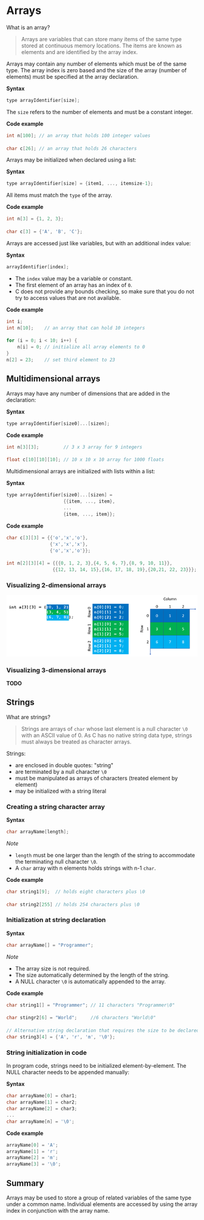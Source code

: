 # Arrays

What is an array?

> Arrays are variables that can store many items of the same type stored at continuous memory locations. The items are known as elements and are  identified by the array index.

Arrays may contain any number of elements which must be of the same type. The array index is zero based and the size of the array (number of elements) must be
specified at the array declaration.

**Syntax**
```c
type arrayIdentifier[size];
```

The `size` refers to the number of elements and must be a constant integer.

**Code example**
```c
int n[100]; // an array that holds 100 integer values

char c[26]; // an array that holds 26 characters
```

Arrays may be initialized when declared using a list: 

**Syntax**
```c
type arrayIdentifier[size] = {item1, ..., itemsize-1};
```

All items must match the `type` of the array.

**Code example**
```c
int n[3] = {1, 2, 3};

char c[3] = {'A', 'B', 'C'};
```

Arrays are accessed just like variables, but with an additional index value:

**Syntax**
```c
arrayIdentifier[index];
```

- The `index` value may be a variable or constant.
- The first element of an array has an index of `0`.
- C does not provide any bounds checking, so make sure that you do not try to access values that are not available.

**Code example**
```c
int i;
int n[10];    // an array that can hold 10 integers

for (i = 0; i < 10; i++) {
    n[i] = 0; // initialize all array elements to 0
}
n[2] = 23;    // set third element to 23
```

## Multidimensional arrays

Arrays may have any number of dimensions that are added in the declaration:

**Syntax**
```c
type arrayIdentifier[size0]...[sizen];
```

**Code example**
```c
int n[3][3];         // 3 x 3 array for 9 integers 

float c[10][10][10]; // 10 x 10 x 10 array for 1000 floats
```

Multidimensional arrays are initialized with lists within a list: 

**Syntax**
```c
type arrayIdentifier[size0]...[sizen] = 
                     {{item, ..., item},
                     ...
                     {item, ..., item}};
```

**Code example**
```c
char c[3][3] = {{'o','x','o'},
                {'x','x','x'},
                {'o','x','o'}}; 

int n[2][3][4] = {{{0, 1, 2, 3},{4, 5, 6, 7},{8, 9, 10, 11}},
                 {{12, 13, 14, 15},{16, 17, 18, 19},{20,21, 22, 23}}};
```

### Visualizing 2-dimensional arrays

![2-dimensional arrays](../images/2-dim-arrow_862x276.png)

### Visualizing 3-dimensional arrays

**TODO**

## Strings

What are strings?

> Strings are arrays of `char` whose last element is a null
character `\0` with an ASCII value of 0. As C has no native
string data type, strings must always be treated as
character arrays.

Strings:
- are enclosed in double quotes: "string"
- are terminated by a null character `\0`
- must be manipulated as arrays of characters (treated element by element)
- may be initialized with a string literal

### Creating a string character array

**Syntax**
```c
char arrayName[length];
```

*Note*
- `length` must be one larger than the length of the string
to accommodate the terminating null character `\0`.
- A `char` array with n elements holds strings with n-1
`char`.

**Code example**
```c
char string1[9];  // holds eight characters plus \0

char string2[255] // holds 254 characters plus \0
```

### Initialization at string declaration

**Syntax**
```c
char arrayName[] = "Programmer";
```

*Note*
- The array size is not required.
- The size automatically determined by the length of the string.
- A NULL character `\0` is automatically appended to the array.

**Code example**
```c
char string1[] = "Programmer"; // 11 characters "Programmer\0"

char stingr2[6] = "World";     //6 characters "World\0"

// Alternative string declaration that requires the size to be declared:
char string3[4] = {'A', 'r', 'm', '\0'};
```

### String initialization in code

In program code, strings need to be initialized element-by-element. The NULL character needs to be appended manually:

**Syntax**
```c
char arrayName[0] = char1;
char arrayName[1] = char2;
char arrayName[2] = char3;
...
char arrayName[n] = '\0';
```

**Code example**
```c
arrayName[0] = 'A';
arrayName[1] = 'r';
arrayName[2] = 'm';
arrayName[3] = '\0';
```

## Summary

Arrays may be used to store a group of related variables of the same type under a common name. Individual elements are accessed by using the array index in conjunction
with the array name.